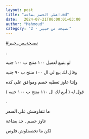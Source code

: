 ```yaml
---
layout: post
title: "اعطي الخصم بضاعة.md"
date:   2024-07-21T00:00:01+03:00
author: "Mahmoud"
category: "2 - نصيحة من خبير"
---
```

[<u>\#نصيحة_من_خبير</u>](https://www.facebook.com/hashtag/%D9%86%D8%B5%D9%8A%D8%AD%D8%A9_%D9%85%D9%86_%D8%AE%D8%A8%D9%8A%D8%B1?__eep__=6&__cft__%5b0%5d=AZV9zeUa5MggQsgkIy0yj-Wht4u0ePhHdF2b5d07H1-DcRRqoGdY05KQ9z2iHRm_EClrLQsPBWwGFMb6g-1RwGVDFaomNdaCCew01MIBeOrEFDuv68e5dX4k5FN_-iHcl7rtuqNrfjnfI3EaeqBZ9glJmGvSpbQFg0kvzCnCEYQ5EA&__tn__=*NK-R)

.

لو بتبيع لعميل ١٠٠ منتج ب ١٠٠ جنيه

وقال لك بيع لي ال ١٠٠ منتج ب ٩٠ جنيه

وإنتا عاوز تعطيه خصم وموافق على كده

قول له ( أبيع لك ال ١١٠ منتج ب ١٠٠ جنيه )

.

ما تتفاوضش على السعر

عاوز خصم . خد بضاعة

لكن ما تخصملوش فلوس
